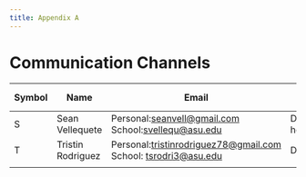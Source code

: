 ```yaml
---
title: Appendix A
---
```


# Communication Channels 
|Symbol|Name |Email |First Contact | Second Contact | Third Contact | 
|---|---|---|---|---|---|
| S  | Sean Vellequete   | Personal:seanvell@gmail.com            School:svellequ@asu.edu           | Discord: hogintosh#2824 |    |    |
| T  | Tristin Rodriguez | Personal:tristinrodriguez78@gmail.com           School: tsrodri3@asu.edu |  Discord:Tristin#0515   |   |   |  
|    |                   |
